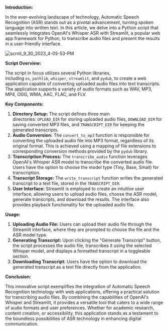 **Introduction:**

In the ever-evolving landscape of technology, Automatic Speech Recognition (ASR) stands out as a pivotal advancement, turning spoken language into written text. In this article, we delve into a Python script that seamlessly integrates OpenAI's Whisper ASR with Streamlit, a popular web app framework for Python, to transcribe audio files and present the results in a user-friendly interface.

![scrnli_9_30_2023_4-05-53-PM](https://github.com/sinclairfr/whisper_ASR/assets/118417/c5a1d53d-e366-43a0-8f75-2bf77cbc348f)

**Script Overview:**

The script in focus utilizes several Python libraries, including `os`, `pathlib`, `whisper`, `streamlit`, and `pydub`, to create a web application capable of converting uploaded audio files into text transcripts. The application supports a variety of audio formats such as WAV, MP3, MP4, OGG, WMA, AAC, FLAC, and FLV.

**Key Components:**

1.  **Directory Setup:** The script defines three main directories: `UPLOAD_DIR` for storing uploaded audio files, `DOWNLOAD_DIR` for saving converted MP3 files, and `TRANSCRIPT_DIR` for keeping the generated transcripts.
2.  **Audio Conversion:** The `convert_to_mp3` function is responsible for converting the uploaded audio file into MP3 format, regardless of its original format. This is achieved using a mapping of file extensions to corresponding conversion methods provided by the `pydub` library.
3.  **Transcription Process:** The `transcribe_audio` function leverages OpenAI's Whisper ASR model to transcribe the converted audio file. Users have the option to choose the model type (Tiny, Base, Small) for transcription.
4.  **Transcript Storage:** The `write_transcript` function writes the generated transcript to a text file, stored in the `TRANSCRIPT_DIR`.
5.  **User Interface:** Streamlit is employed to create an intuitive user interface, allowing users to upload audio files, choose the ASR model, generate transcripts, and download the results. The interface also provides playback functionality for the uploaded audio file.

**Usage:**

1.  **Uploading Audio File:** Users can upload their audio file through the Streamlit interface, where they are prompted to choose the file and the ASR model type.
2.  **Generating Transcript:** Upon clicking the "Generate Transcript" button, the script processes the audio file, transcribes it using the selected Whisper model, and displays a formatted transcript in a toggleable section.
3.  **Downloading Transcript:** Users have the option to download the generated transcript as a text file directly from the application.

**Conclusion:**

This innovative script exemplifies the integration of Automatic Speech Recognition technology with web applications, offering a practical solution for transcribing audio files. By combining the capabilities of OpenAI's Whisper and Streamlit, it provides a versatile tool that caters to a wide range of audio formats and user preferences. Whether for academic research, content creation, or accessibility, this application stands as a testament to the boundless possibilities of ASR technology in enhancing digital communication.

